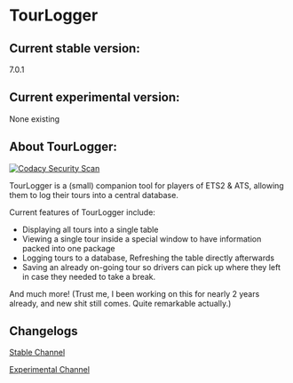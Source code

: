 # TourLogger

## Current stable version:
7.0.1

## Current experimental version:
None existing

## About TourLogger:

[![Codacy Security Scan](https://github.com/EnKdev/TourLogger/actions/workflows/codacy-analysis.yml/badge.svg)](https://github.com/EnKdev/TourLogger/actions/workflows/codacy-analysis.yml)

TourLogger is a (small) companion tool for players of ETS2 & ATS, allowing them to log their tours into a central database.

Current features of TourLogger include:

-	Displaying all tours into a single table
-	Viewing a single tour inside a special window to have information packed into one package
-	Logging tours to a database, Refreshing the table directly afterwards
-	Saving an already on-going tour so drivers can pick up where they left in case they needed to take a break.

And much more! (Trust me, I been working on this for nearly 2 years already, and new shit still comes. Quite remarkable actually.)

## Changelogs
[Stable Channel](https://github.com/EnKdev/TourLogger/blob/develop-beta/CHANGELOG_STABLE.md)

[Experimental Channel](https://github.com/EnKdev/TourLogger/blob/develop-beta/CHANGELOG_EXPERIMENTAL.md)
